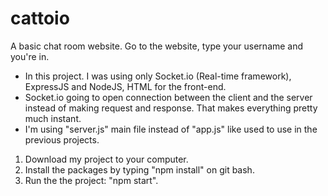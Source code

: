 # cattoio
A basic chat room website. Go to the website, type your username and you're in.

- In this project. I was using only Socket.io (Real-time framework), ExpressJS and NodeJS, HTML for the front-end.
- Socket.io going to open connection between the client and the server instead of making request and response. That makes everything pretty much instant.
- I'm using "server.js" main file instead of "app.js" like used to use in the previous projects.

1. Download my project to your computer.
2. Install the packages by typing "npm install" on git bash.
3. Run the the project: "npm start".
